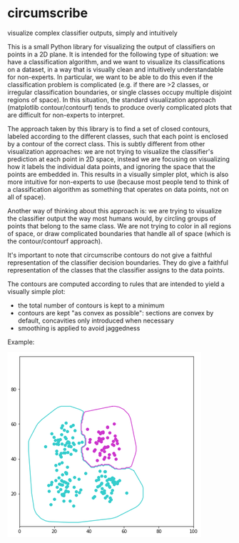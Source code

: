 # circumscribe
visualize complex classifier outputs, simply and intuitively

This is a small Python library for visualizing the output of classifiers on points in a 2D plane. It is intended for the following type of situation: we have a classification algorithm, and we want to visualize its classifications on a dataset, in a way that is visually clean and intuitively understandable for non-experts. In particular, we want to be able to do this even if the classification problem is complicated (e.g. if there are >2 classes, or irregular classification boundaries, or single classes occupy multiple disjoint regions of space). In this situation, the standard visualization approach (matplotlib contour/contourf) tends to produce overly complicated plots that are difficult for non-experts to interpret.

The approach taken by this library is to find a set of closed contours, labeled according to the different classes, such that each point is enclosed by a contour of the correct class. This is subtly different from other visualization approaches: we are not trying to visualize the classifier's prediction at each point in 2D space, instead we are focusing on visualizing how it labels the individual data points, and ignoring the space that the points are embedded in. This results in a visually simpler plot, which is also more intuitive for non-experts to use (because most people tend to think of a classification algorithm as something that operates on data points, not on all of space).

Another way of thinking about this approach is: we are trying to visualize the classifier output the way most humans would, by circling groups of points that belong to the same class. We are not trying to color in all regions of space, or draw complicated boundaries that handle all of space (which is the contour/contourf approach).

It's important to note that circumscribe contours do not give a faithful representation of the classifier decision boundaries. They do give a faithful representation of the classes that the classifier assigns to the data points.

The contours are computed according to rules that are intended to yield a visually simple plot:

- the total number of contours is kept to a minimum
- contours are kept "as convex as possible": sections are convex by default, concavities only introduced when necessary
- smoothing is applied to avoid jaggedness

Example:

![circumscribe_demo_nonconvex_01](figures/circumscribe_demo_nonconvex_01.png?raw=true "Example of slightly nonconvex contours")



